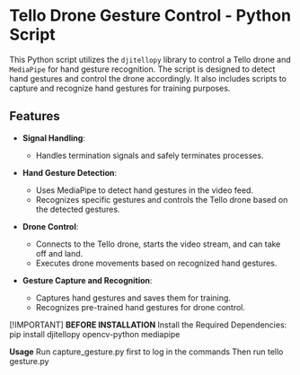 # **Tello Drone Gesture Control - Python Script**

This Python script utilizes the `djitellopy` library to control a Tello drone and `MediaPipe` for hand gesture recognition. The script is designed to detect hand gestures and control the drone accordingly. It also includes scripts to capture and recognize hand gestures for training purposes.

## **Features**

- **Signal Handling**:
  - Handles termination signals and safely terminates processes.
  
- **Hand Gesture Detection**:
  - Uses MediaPipe to detect hand gestures in the video feed.
  - Recognizes specific gestures and controls the Tello drone based on the detected gestures.
  
- **Drone Control**:
  - Connects to the Tello drone, starts the video stream, and can take off and land.
  - Executes drone movements based on recognized hand gestures.
  
- **Gesture Capture and Recognition**:
  - Captures hand gestures and saves them for training.
  - Recognizes pre-trained hand gestures for drone control.

[!IMPORTANT]
**BEFORE INSTALLATION**
Install the Required Dependencies:
pip install djitellopy opencv-python mediapipe

**Usage**
Run capture_gesture.py first to log in the commands
Then run tello gesture.py
